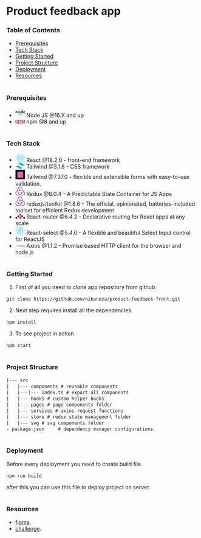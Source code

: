 # Product feedback app

### Table of Contents

- [Prerequisites](#Prerequisites)
- [Tech Stack](#Tech-Stack)
- [Getting Started](#Getting-Started)
- [Project Structure](#Project-Structure)
- [Deployment](#Deployment)
- [Resources](#Resources)

#

### Prerequisites

- <img src="readme/nodejs.png" width="25" style="top: 8px" /> Node JS @16.X and up
- <img src="readme/npm.png" width="25" style="top: 8px" /> npm @8 and up

#

### Tech Stack

- <img src="readme/react.png" width="25" style="top: 8px" /> React @18.2.0 - front-end framework
- <img src="readme/tailwind.png" width="25" style="top: 8px" /> Tailwind @3.1.8 - CSS framework
- <img src="readme/react-hook-form.png" width="25" style="top: 8px" /> Tailwind @7.37.0 - flexible and extensible forms with easy-to-use validation.
- <img src="readme/redux.png" width="25" style="top: 8px" /> Redux @8.0.4 - A Predictable State Container for JS Apps
- <img src="readme/redux.png" width="25" style="top: 8px" /> reduxjs/toolkit @1.8.6 - The official, opinionated, batteries-included toolset for efficient Redux development
- <img src="readme/react-router.png" width="25" style="top: 8px" /> React-router @6.4.2 - Declarative routing for React apps at any scale
- <img src="readme/react.png" width="25" style="top: 8px" /> React-select @5.4.0 - A flexible and beautiful Select Input control for ReactJS
- <img src="readme/axios.png" width="25" style="top: 8px" /> Axios @1.1.2 - Promise based HTTP client for the browser and node.js

#

### Getting Started

1. First of all you need to clone app repository from github:

```
git clone https://github.com/nikanoza/product-feedback-front.git
```

2. Next step requires install all the dependencies.

```
npm install
```

3. To see project in action

```
npm start
```

#

### Project Structure

```
|--- src
|   |--- components # reusable components
|   |---|--- index.ts # export all components
|   |--- hooks # custom helper hooks
|   |--- pages # page components folder
|   |--- services # axios request functions
|   |--- store # redux state management folder
|   |--- svg # svg components folder
- package.json     # dependency manager configurations
```

#

### Deployment

Before every deployment you need to create build file.

```
npm run build
```

after this you can use this file to deploy project on server.

#

### Resources

- [figma](https://www.figma.com/file/fB8LPhi0hrbZVbdt81G5K1/product-feedback-app?t=jmOL7pQMM9lmLKGs-0).
- [challenge](https://www.frontendmentor.io/challenges/product-feedback-app-wbvUYqjR6).
